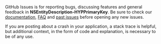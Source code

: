 GitHub Issues is for reporting bugs, discussing features and general feedback in **NSEntityDescription-HYPPrimaryKey**. Be sure to check our [documentation](http://cocoadocs.org/docsets/NSEntityDescription-HYPPrimaryKey), [FAQ](https://github.com/hyperoslo/NSEntityDescription-HYPPrimaryKey/wiki/FAQ) and [past issues](https://github.com/hyperoslo/NSEntityDescription-HYPPrimaryKey/issues?state=closed) before opening any new issues.

If you are posting about a crash in your application, a stack trace is helpful, but additional context, in the form of code and explanation, is necessary to be of any use.
